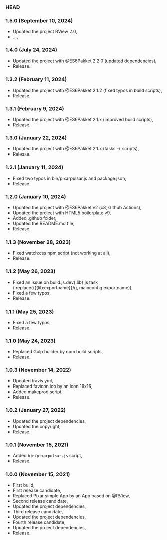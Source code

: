 ### HEAD

### 1.5.0 (September 10, 2024)

  * Updated the project RView 2.0,
  * ...,


### 1.4.0 (July 24, 2024)

  * Updated the project with @ES6Pakket 2.2.0 (updated dependencies),
  * Release.


### 1.3.2 (February 11, 2024)

  * Updated the project with @ES6Pakket 2.1.2 (fixed typos in build scripts),
  * Release.


### 1.3.1 (February 9, 2024)

  * Updated the project with @ES6Pakket 2.1.x (improved build scripts),
  * Release.


### 1.3.0 (January 22, 2024)

  * Updated the project with @ES6Pakket 2.1.x (tasks -> scripts),
  * Release.


### 1.2.1 (January 11, 2024)

  * Fixed two typos in bin/pixarpulsar.js and package.json,
  * Release.


### 1.2.0 (January 10, 2024)

  * Updated the project with @ES6Pakket v2 (c8, Github Actions),
  * Updated the project with HTML5 boilerplate v9,
  * Added .github folder,
  * Updated the README.md file,
  * Release.


### 1.1.3 (November 28, 2023)

  * Fixed watch:css npm script (not working at all),
  * Release.


### 1.1.2 (May 26, 2023)

  * Fixed an issue on build.js.dev{.lib}.js task (.replace(/{{lib:exportname}}/g, mainconfig.exportname)),
  * Fixed a few typos,
  * Release.


### 1.1.1 (May 25, 2023)

  * Fixed a few typos,
  * Release.


### 1.1.0 (May 24, 2023)

  * Replaced Gulp builder by npm build scripts,
  * Release.


### 1.0.3 (November 14, 2022)

  * Updated travis.yml,
  * Replaced favicon.ico by an icon 16x16,
  * Added makeprod script,
  * Release.


### 1.0.2 (January 27, 2022)

  * Updated the project dependencies,
  * Updated the copyright,
  * Release.


### 1.0.1 (November 15, 2021)

  * Added `bin/pixarpulsar.js` script,
  * Release.


### 1.0.0 (November 15, 2021)

  * First build,
  * First release candidate,
  * Replaced Pixar simple App by an App based on @RView,
  * Second release candidate,
  * Updated the project dependencies,
  * Third release candidate,
  * Updated the project dependencies,
  * Fourth release candidate,
  * Updated the project dependencies,
  * Release.
